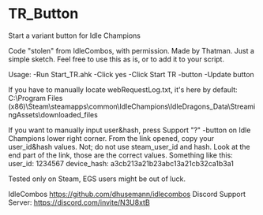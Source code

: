 # TR_Button
Start a variant button for Idle Champions

Code "stolen" from IdleCombos, with permission.
Made by Thatman.
Just a simple sketch. Feel free to use this as is, or to add it to your script.

Usage:
-Run Start_TR.ahk
-Click yes
-Click Start TR -button
-Update button 

If you have to manually locate webRequestLog.txt, it's here by default: C:\Program Files (x86)\Steam\steamapps\common\IdleChampions\IdleDragons_Data\StreamingAssets\downloaded_files

If you want to manually input user&hash, press Support "?" -button on Idle Champions lower right corner. From the link opened, copy your user_id&hash values. Not; do not use steam_user_id and hash. Look at the end part of the link, those are the correct values.
Something like this: user_id: 1234567 device_hash: a3cb213a21b23abc13a21cb32ca1b3a1

Tested only on Steam, EGS users might be out of luck.

IdleCombos https://github.com/dhusemann/idlecombos
Discord Support Server: https://discord.com/invite/N3U8xtB
